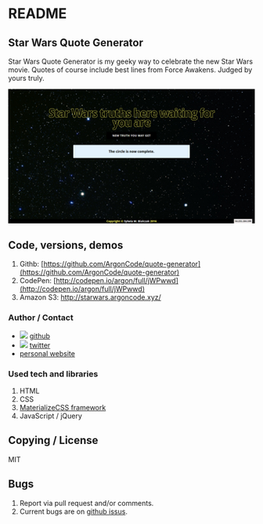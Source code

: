 # README
## Star Wars Quote Generator
Star Wars Quote Generator is my geeky way to celebrate the new Star Wars movie. Quotes of course include best lines from Force Awakens. Judged by yours truly.

![](img/readme.png)

## Code, versions, demos
1. Githb: [https://github.com/ArgonCode/quote-generator](https://github.com/ArgonCode/quote-generator)
2. CodePen: [http://codepen.io/argon/full/jWPwwd](http://codepen.io/argon/full/jWPwwd)
3. Amazon S3: [http://starwars.argoncode.xyz/ ](http://starwars.argoncode.xyz/ )

### Author / Contact
* ![](https://dl.dropboxusercontent.com/u/633848/Images/github_24_black.png) [github](http://www.github.com/argoncode)
* ![](https://dl.dropboxusercontent.com/u/633848/Images/twitter.png) [twitter](http://twitter.com/argoncode)
* [personal website](http://argoncode.com/contact)

### Used tech and libraries
1. HTML
2. CSS
3. [MaterializeCSS framework](http://www.materializecss.com)
4. JavaScript / jQuery

## Copying / License
MIT

## Bugs
1. Report via pull request and/or comments.
2. Current bugs are on [github issus](https://github.com/ArgonCode/quote-generator/issues).
